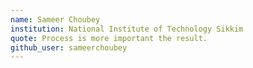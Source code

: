 ```yaml
---
name: Sameer Choubey
institution: National Institute of Technology Sikkim
quote: Process is more important the result.
github_user: sameerchoubey
---
```

